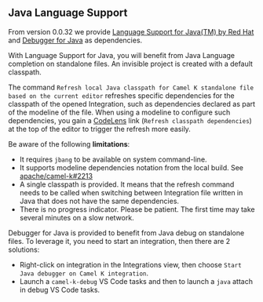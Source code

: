 ## Java Language Support

From version 0.0.32 we provide [Language Support for Java(TM) by Red Hat](https://marketplace.visualstudio.com/items?itemName=redhat.java) and [Debugger for Java](https://marketplace.visualstudio.com/items?itemName=vscjava.vscode-java-debug) as dependencies.

With Language Support for Java, you will benefit from Java Language completion on standalone files. An invisible project is created with a default classpath.

The command `Refresh local Java classpath for Camel K standalone file based on the current editor` refreshes specific dependencies for the classpath of the opened Integration, such as dependencies declared as part of the modeline of the file. When using a modeline to configure such dependencies, you gain a [CodeLens](https://code.visualstudio.com/blogs/2017/02/12/code-lens-roundup) link (`Refresh classpath dependencies`) at the top of the editor to trigger the refresh more easily.

Be aware of the following **limitations**:

- It requires `jbang` to be available on system command-line.
- It supports modeline dependencies notation from the local build. See [apache/camel-k#2213](https://github.com/apache/camel-k/issues/2213)
- A single classpath is provided. It means that the refresh command needs to be called when switching between Integration file written in Java that does not have the same dependencies.
- There is no progress indicator. Please be patient. The first time may take several minutes on a slow network.
  
Debugger for Java is provided to benefit from Java debug on standalone files. To leverage it, you need to start an integration, then there are 2 solutions:

- Right-click on integration in the Integrations view, then choose `Start Java debugger on Camel K integration`.
- Launch a `camel-k-debug` VS Code tasks and then to launch a `java` attach in debug VS Code tasks.

